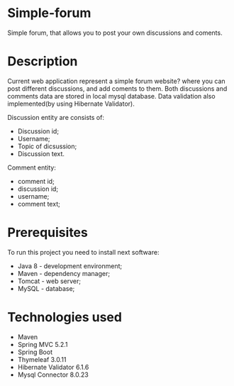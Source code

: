 # Simple-forum
Simple forum, that allows you to post your own discussions and coments.

# Description

Current web application represent a simple forum website? where you can post different discussions, and add coments to them.
Both discussions and comments data are stored in local mysql database.
Data validation also implemented(by using Hibernate Validator).

Discussion entity are consists of: 
 - Discussion id;
 - Username;
 - Topic of dicsussion;
 - Discussion text.
 
 Comment entity:
 - comment id;
 - discussion id;
 - username;
 - comment text;
 
 # Prerequisites
 To run this project you need to install next software:
 - Java 8 - development environment;
 - Maven - dependency manager;
 - Tomcat - web server;
 - MySQL - database;
 
# Technologies used
- Maven
- Spring MVC 5.2.1
- Spring Boot
- Thymeleaf 3.0.11
- Hibernate Validator 6.1.6
- Mysql Connector 8.0.23
